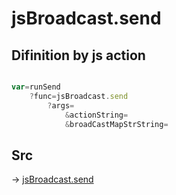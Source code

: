 # jsBroadcast.send

## Difinition by js action

```js.js

var=runSend
	?func=jsBroadcast.send
		?args=
			&actionString=
			&broadCastMapStrString=
```

## Src

-> [jsBroadcast.send](https://github.com/puutaro/CommandClick/blob/master/app/src/main/java/com/puutaro/commandclick/fragment_lib/terminal_fragment/js_interface/JsBroadcast.kt#L15)


